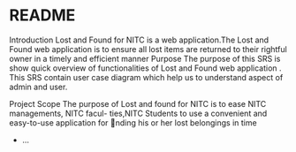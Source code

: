 # README

Introduction
Lost and Found for NITC is a web application.The Lost and Found web application is to
ensure all lost items are returned to their rightful owner in a timely and efficient manner
Purpose
The purpose of this SRS is show quick overview of functionalities of Lost and Found web
application . This SRS contain user case diagram which help us to understand aspect
of admin and user.

 Project Scope
The purpose of Lost and found for NITC is to ease NITC managements, NITC facul-
ties,NITC Students to use a convenient and easy-to-use application for nding his or her
lost belongings in time
* ...
